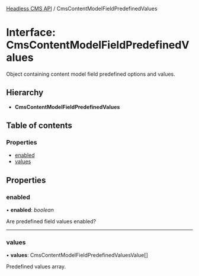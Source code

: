 [Headless CMS API](../index) / CmsContentModelFieldPredefinedValues

# Interface: CmsContentModelFieldPredefinedValues

Object containing content model field predefined options and values.

## Hierarchy

* **CmsContentModelFieldPredefinedValues**

## Table of contents

### Properties

- [enabled](cmscontentmodelfieldpredefinedvalues.md#enabled)
- [values](cmscontentmodelfieldpredefinedvalues.md#values)

## Properties

### enabled

• **enabled**: *boolean*

Are predefined field values enabled?

___

### values

• **values**: CmsContentModelFieldPredefinedValuesValue[]

Predefined values array.
